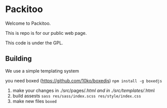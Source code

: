 # Packitoo

Welcome to Packitoo.

This is repo is for our public web page.

This code is under the GPL.

##  Building

We use a simple templating system

you need boxed (https://github.com/10ko/boxedjs) `npm install -g boxedjs`

1. make your changes in ./src/pages/*.html and in ./src/templates/*.html
2. build assests  `sass res/sass/index.scss res/style/index.css`
3. make new files `boxed`